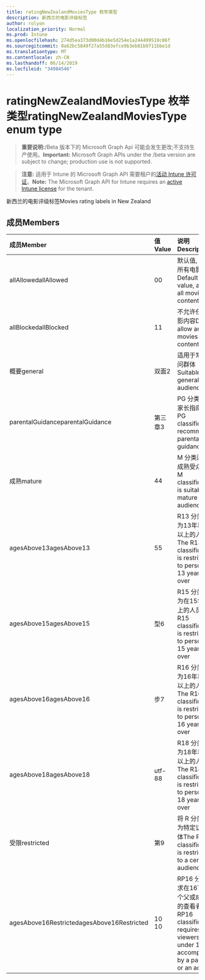 ```yaml
---
title: ratingNewZealandMoviesType 枚举类型
description: 新西兰的电影评级标签
author: rolyon
localization_priority: Normal
ms.prod: Intune
ms.openlocfilehash: 274d5ea373d00d4b16e5d254e1a244499518c86f
ms.sourcegitcommit: 0a62bc5849f27a55d83efce9b3eb01b9711bbe1d
ms.translationtype: MT
ms.contentlocale: zh-CN
ms.lasthandoff: 06/14/2019
ms.locfileid: "34984546"
---
```

# <a name="ratingnewzealandmoviestype-enum-type"></a><span data-ttu-id="3b99e-103">ratingNewZealandMoviesType 枚举类型</span><span class="sxs-lookup"><span data-stu-id="3b99e-103">ratingNewZealandMoviesType enum type</span></span>

> <span data-ttu-id="3b99e-104">**重要说明:**/Beta 版本下的 Microsoft Graph Api 可能会发生更改;不支持生产使用。</span><span class="sxs-lookup"><span data-stu-id="3b99e-104">**Important:** Microsoft Graph APIs under the /beta version are subject to change; production use is not supported.</span></span>

> <span data-ttu-id="3b99e-105">**注意:** 适用于 Intune 的 Microsoft Graph API 需要租户的[活动 Intune 许可证](https://go.microsoft.com/fwlink/?linkid=839381)。</span><span class="sxs-lookup"><span data-stu-id="3b99e-105">**Note:** The Microsoft Graph API for Intune requires an [active Intune license](https://go.microsoft.com/fwlink/?linkid=839381) for the tenant.</span></span>

<span data-ttu-id="3b99e-106">新西兰的电影评级标签</span><span class="sxs-lookup"><span data-stu-id="3b99e-106">Movies rating labels in New Zealand</span></span>

## <a name="members"></a><span data-ttu-id="3b99e-107">成员</span><span class="sxs-lookup"><span data-stu-id="3b99e-107">Members</span></span>
|<span data-ttu-id="3b99e-108">成员</span><span class="sxs-lookup"><span data-stu-id="3b99e-108">Member</span></span>|<span data-ttu-id="3b99e-109">值</span><span class="sxs-lookup"><span data-stu-id="3b99e-109">Value</span></span>|<span data-ttu-id="3b99e-110">说明</span><span class="sxs-lookup"><span data-stu-id="3b99e-110">Description</span></span>|
|:---|:---|:---|
|<span data-ttu-id="3b99e-111">allAllowed</span><span class="sxs-lookup"><span data-stu-id="3b99e-111">allAllowed</span></span>|<span data-ttu-id="3b99e-112">0</span><span class="sxs-lookup"><span data-stu-id="3b99e-112">0</span></span>|<span data-ttu-id="3b99e-113">默认值, 允许所有电影内容</span><span class="sxs-lookup"><span data-stu-id="3b99e-113">Default value, allow all movies content</span></span>|
|<span data-ttu-id="3b99e-114">allBlocked</span><span class="sxs-lookup"><span data-stu-id="3b99e-114">allBlocked</span></span>|<span data-ttu-id="3b99e-115">1</span><span class="sxs-lookup"><span data-stu-id="3b99e-115">1</span></span>|<span data-ttu-id="3b99e-116">不允许任何电影内容</span><span class="sxs-lookup"><span data-stu-id="3b99e-116">Do not allow any movies content</span></span>|
|<span data-ttu-id="3b99e-117">概要</span><span class="sxs-lookup"><span data-stu-id="3b99e-117">general</span></span>|<span data-ttu-id="3b99e-118">双面</span><span class="sxs-lookup"><span data-stu-id="3b99e-118">2</span></span>|<span data-ttu-id="3b99e-119">适用于常规访问群体</span><span class="sxs-lookup"><span data-stu-id="3b99e-119">Suitable for general audience</span></span>|
|<span data-ttu-id="3b99e-120">parentalGuidance</span><span class="sxs-lookup"><span data-stu-id="3b99e-120">parentalGuidance</span></span>|<span data-ttu-id="3b99e-121">第三章</span><span class="sxs-lookup"><span data-stu-id="3b99e-121">3</span></span>|<span data-ttu-id="3b99e-122">PG 分类建议家长指南</span><span class="sxs-lookup"><span data-stu-id="3b99e-122">The PG classification recommends parental guidance</span></span>|
|<span data-ttu-id="3b99e-123">成熟</span><span class="sxs-lookup"><span data-stu-id="3b99e-123">mature</span></span>|<span data-ttu-id="3b99e-124">4</span><span class="sxs-lookup"><span data-stu-id="3b99e-124">4</span></span>|<span data-ttu-id="3b99e-125">M 分类适用于成熟受众</span><span class="sxs-lookup"><span data-stu-id="3b99e-125">The M classification is suitable for mature audience</span></span>|
|<span data-ttu-id="3b99e-126">agesAbove13</span><span class="sxs-lookup"><span data-stu-id="3b99e-126">agesAbove13</span></span>|<span data-ttu-id="3b99e-127">5</span><span class="sxs-lookup"><span data-stu-id="3b99e-127">5</span></span>|<span data-ttu-id="3b99e-128">R13 分类限制为13年以上及以上的人员</span><span class="sxs-lookup"><span data-stu-id="3b99e-128">The R13 classification is restricted to persons 13 years and over</span></span>|
|<span data-ttu-id="3b99e-129">agesAbove15</span><span class="sxs-lookup"><span data-stu-id="3b99e-129">agesAbove15</span></span>|<span data-ttu-id="3b99e-130">型</span><span class="sxs-lookup"><span data-stu-id="3b99e-130">6</span></span>|<span data-ttu-id="3b99e-131">R15 分类限制为在15年和以上的人员</span><span class="sxs-lookup"><span data-stu-id="3b99e-131">The R15 classification is restricted to persons 15 years and over</span></span>|
|<span data-ttu-id="3b99e-132">agesAbove16</span><span class="sxs-lookup"><span data-stu-id="3b99e-132">agesAbove16</span></span>|<span data-ttu-id="3b99e-133">步</span><span class="sxs-lookup"><span data-stu-id="3b99e-133">7</span></span>|<span data-ttu-id="3b99e-134">R16 分类限制为16年以上及以上的人员</span><span class="sxs-lookup"><span data-stu-id="3b99e-134">The R16 classification is restricted to persons 16 years and over</span></span>|
|<span data-ttu-id="3b99e-135">agesAbove18</span><span class="sxs-lookup"><span data-stu-id="3b99e-135">agesAbove18</span></span>|<span data-ttu-id="3b99e-136">utf-8</span><span class="sxs-lookup"><span data-stu-id="3b99e-136">8</span></span>|<span data-ttu-id="3b99e-137">R18 分类限制为18年以上及以上的人员</span><span class="sxs-lookup"><span data-stu-id="3b99e-137">The R18 classification is restricted to persons 18 years and over</span></span>|
|<span data-ttu-id="3b99e-138">受限</span><span class="sxs-lookup"><span data-stu-id="3b99e-138">restricted</span></span>|<span data-ttu-id="3b99e-139">第</span><span class="sxs-lookup"><span data-stu-id="3b99e-139">9</span></span>|<span data-ttu-id="3b99e-140">将 R 分类限制为特定访问群体</span><span class="sxs-lookup"><span data-stu-id="3b99e-140">The R classification is restricted to a certain audience</span></span>|
|<span data-ttu-id="3b99e-141">agesAbove16Restricted</span><span class="sxs-lookup"><span data-stu-id="3b99e-141">agesAbove16Restricted</span></span>|<span data-ttu-id="3b99e-142">10 </span><span class="sxs-lookup"><span data-stu-id="3b99e-142">10</span></span>|<span data-ttu-id="3b99e-143">RP16 分类要求在16下有一个父或成年人的查看者</span><span class="sxs-lookup"><span data-stu-id="3b99e-143">The RP16 classification requires viewers under 16 accompanied by a parent or an adult</span></span>|





